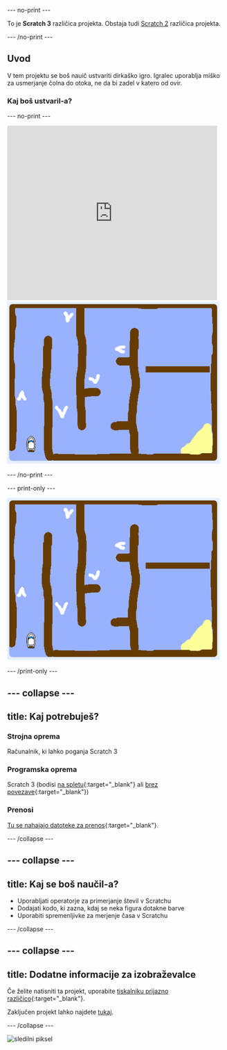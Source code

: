 --- no-print ---

To je **Scratch 3** različica projekta. Obstaja tudi [Scratch 2](https://projects.raspberrypi.org/en/projects/boat-race-scratch2) različica projekta.

--- /no-print ---

## Uvod

V tem projektu se boš nauič ustvariti dirkaško igro. Igralec uporablja miško za usmerjanje čolna do otoka, ne da bi zadel v katero od ovir.

### Kaj boš ustvaril-a?

--- no-print ---

<div class="scratch-preview">
  <iframe allowtransparency="true" width="485" height="402" src="https://scratch.mit.edu/projects/embed/369014069/?autostart=false" frameborder="0" scrolling="no"></iframe>
  <img src="images/boat_race_demo.png">
</div>

--- /no-print ---

--- print-only ---

![demonstracija dirke s čolnom](images/boat_race_demo.png)

--- /print-only ---

--- collapse ---
---
title: Kaj potrebuješ?
---
### Strojna oprema

Računalnik, ki lahko poganja Scratch 3

### Programska oprema

Scratch 3 (bodisi [na spletu](https://rpf.io/scratchon){:target="_blank"} ali [brez povezave](https://rpf.io/scratchoff){:target="_blank"})

### Prenosi

[Tu se nahajajo datoteke za prenos](http://rpf.io/p/sl-SI/boat-race-go){:target="_blank"}.

--- /collapse ---

--- collapse ---
---
title: Kaj se boš naučil-a?
---
- Uporabljati operatorje za primerjanje števil v Scratchu
- Dodajati kodo, ki zazna, kdaj se neka figura dotakne barve
- Uporabiti spremenljivke za merjenje časa v Scratchu

--- /collapse ---

--- collapse ---
---
title: Dodatne informacije za izobraževalce
---
Če želite natisniti ta projekt, uporabite [tiskalniku prijazno različico](https://projects.raspberrypi.org/sl-SI/projects/boat-race/print){:target="_blank"}.

Zaključen projekt lahko najdete [tukaj](http://rpf.io/p/sl-SI/boat-race-get).

--- /collapse ---

![sledilni piksel](https://code.org/api/hour/begin_codeclub_boatrace.png)